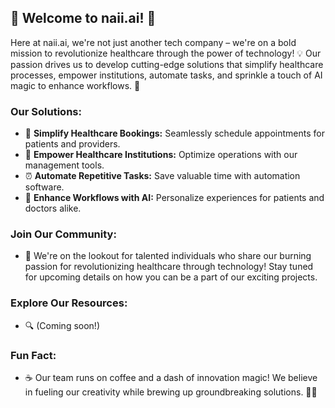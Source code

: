 ## 🌟 Welcome to naii.ai! 🌟

Here at naii.ai, we're not just another tech company – we're on a bold mission to revolutionize healthcare through the power of technology! 💡 Our passion drives us to develop cutting-edge solutions that simplify healthcare processes, empower institutions, automate tasks, and sprinkle a touch of AI magic to enhance workflows. 🚀

### Our Solutions:

- 💬 **Simplify Healthcare Bookings:** Seamlessly schedule appointments for patients and providers.
- 🏥 **Empower Healthcare Institutions:** Optimize operations with our management tools.
- ⏰ **Automate Repetitive Tasks:** Save valuable time with automation software.
- 🤖 **Enhance Workflows with AI:** Personalize experiences for patients and doctors alike.

### Join Our Community:

- 🤝 We're on the lookout for talented individuals who share our burning passion for revolutionizing healthcare through technology! Stay tuned for upcoming details on how you can be a part of our exciting projects.

### Explore Our Resources:

- 🔍 (Coming soon!)

### Fun Fact:

- ☕️ Our team runs on coffee and a dash of innovation magic! We believe in fueling our creativity while brewing up groundbreaking solutions. 🧙‍♀️
